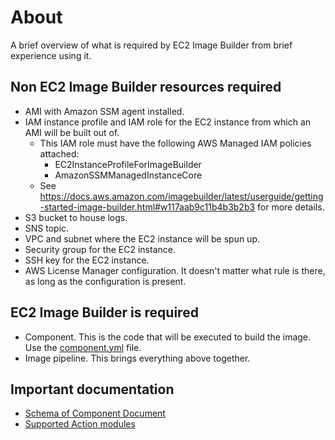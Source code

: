 # About

A brief overview of what is required by EC2 Image Builder from brief experience using it.


## Non EC2 Image Builder resources required

- AMI with Amazon SSM agent installed.
- IAM instance profile and IAM role for the EC2 instance from which an AMI will be built out of.
  - This IAM role must have the following AWS Managed IAM policies attached:
    - EC2InstanceProfileForImageBuilder
    - AmazonSSMManagedInstanceCore
  - See https://docs.aws.amazon.com/imagebuilder/latest/userguide/getting-started-image-builder.html#w117aab9c11b4b3b2b3 for more details.
- S3 bucket to house logs.
- SNS topic.
- VPC and subnet where the EC2 instance will be spun up.
- Security group for the EC2 instance.
- SSH key for the EC2 instance.
- AWS License Manager configuration. It doesn't matter what rule is there, as long as the configuration is present.


## EC2 Image Builder is required

- Component. This is the code that will be executed to build the image. Use the [component.yml](/ec2-image-builder/component.yml) file.
- Image pipeline. This brings everything above together.


## Important documentation

- [Schema of Component Document](https://docs.aws.amazon.com/imagebuilder/latest/userguide/managing-image-builder-console.html#image-builder-application-documents )
- [Supported Action modules](https://docs.aws.amazon.com/imagebuilder/latest/userguide/image-builder-action-modules.html)
